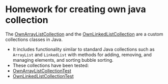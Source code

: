 
# Homework for creating own java collection
The [OwnArrayListCollection](/src/main/java/kapyrin/collection/OwnArrayListCollection.java) and the [OwnLinkedListCollection](/src/main/java/kapyrin/collection/OwnLinkedListCollection.java)  are a custom collections classes in Java.
- It includes functionality similar to standard Java collections such as `ArrayList` and  `LinkedList` with methods for adding, removing, and managing elements, and sorting bubble sorting.
- These collections have been tested:
- [OwnArrayListCollectionTest](src/test/java/kapyrin/collection/OwnArrayListCollectionTest.java)
- [OwnLinkedListCollectionTest](src/test/java/kapyrin/collection/OwnLinkedListCollectionTest.java)


